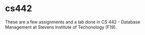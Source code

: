 # cs442
These are a few assignments and a lab done in CS 442 - Database Management at Stevens Institute of Techonology (F19).
